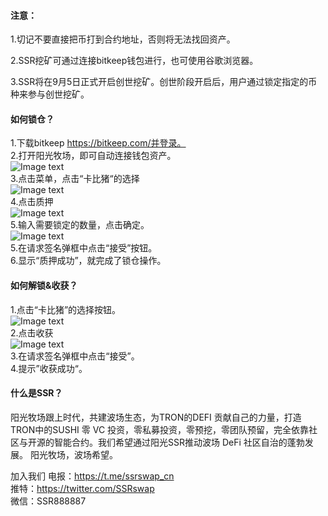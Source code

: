 #### 注意：
1.切记不要直接把币打到合约地址，否则将无法找回资产。 

2.SSR挖矿可通过连接bitkeep钱包进行，也可使用谷歌浏览器。

3.SSR将在9月5日正式开启创世挖矿。创世阶段开启后，用户通过锁定指定的币种来参与创世挖矿。

#### 如何锁仓？

1.下载bitkeep https://bitkeep.com/并登录。  
2.打开阳光牧场，即可自动连接钱包资产。   
![Image text](https://uploader.shimo.im/f/8ybsztEHWKAwvLDb.png)  
3.点击菜单，点击“卡比猪“的选择  
![Image text](https://uploader.shimo.im/f/hpSLimEqQnZJO0DO.png)  
4.点击质押  
![Image text](https://uploader.shimo.im/f/IbUQzxMOvAS941UO.png)  
5.输入需要锁定的数量，点击确定。  
![Image text](https://uploader.shimo.im/f/n4fbX2oZZLrGIrAx.png)  
5.在请求签名弹框中点击“接受”按钮。  
6.显示“质押成功”，就完成了锁仓操作。  

#### 如何解锁&收获？

1.点击“卡比猪”的选择按钮。  
![Image text](https://uploader.shimo.im/f/AO2QfWeBkaXQNV0s.png)  
2.点击收获  
![Image text](https://uploader.shimo.im/f/DJxTAUVlEz9qtYnq.png)  
3.在请求签名弹框中点击“接受”。  
4.提示”收获成功“。  
  
#### 什么是SSR？  

阳光牧场跟上时代，共建波场生态，为TRON的DEFI 贡献自己的力量，打造TRON中的SUSHI 零 VC 投资，零私募投资，零预挖，零团队预留，完全依靠社区与开源的智能合约。我们希望通过阳光SSR推动波场 DeFi 社区自治的蓬勃发展。
阳光牧场，波场希望。

加入我们
电报：https://t.me/ssrswap_cn  
推特：https://twitter.com/SSRswap  
微信：SSR888887 
